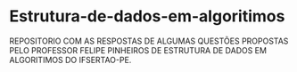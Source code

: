 # Estrutura-de-dados-em-algoritimos
REPOSITORIO COM AS RESPOSTAS DE ALGUMAS QUESTÕES PROPOSTAS PELO PROFESSOR FELIPE PINHEIROS DE ESTRUTURA DE DADOS EM ALGORITIMOS
DO IFSERTAO-PE.

